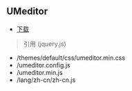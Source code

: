 ## UMeditor

- [下载](http://ueditor.baidu.com/website/download.html#mini)

> 引用 (jquery.js)

- /themes/default/css/umeditor.min.css
- /umeditor.config.js
- /umeditor.min.js
- /lang/zh-cn/zh-cn.js
